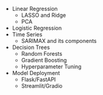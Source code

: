 - Linear Regression
    - LASSO and Ridge
    - PCA
- Logistic Regression
- Time Series
    - SARIMAX and its components
- Decision Trees
    - Random Forests
    - Gradient Boosting
    - Hyperparameter Tuning
- Model Deployment
    - Flask/FastAPI
    - Streamlit/Gradio
    